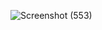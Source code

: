 ![Screenshot (553)](https://github.com/user-attachments/assets/686e1e5d-aa81-4019-845d-16faa5ccd022)
